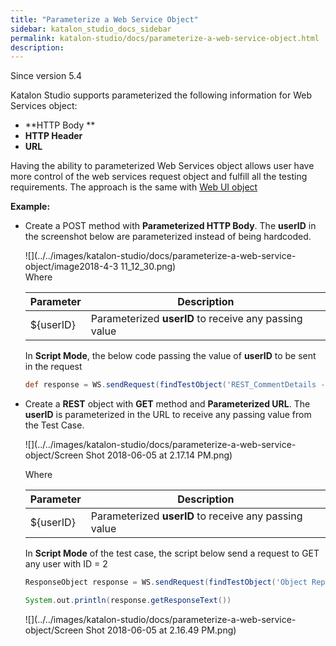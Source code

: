 ```yaml
---
title: "Parameterize a Web Service Object" 
sidebar: katalon_studio_docs_sidebar
permalink: katalon-studio/docs/parameterize-a-web-service-object.html 
description: 
---
```

Since version 5.4

  
Katalon Studio supports parameterized the following information for Web Services object:

*   **HTTP Body **
*   **HTTP Header**
*   **URL**

Having the ability to parameterized Web Services object allows user have more control of the web services request object and fulfill all the testing requirements. The approach is the same with [Web UI object](https://docs.katalon.com/x/A4C9)

**Example:**

*   Create a POST method with **Parameterized HTTP Body**. The **userID** in the screenshot below are parameterized instead of being hardcoded.  
      
    ![](../../images/katalon-studio/docs/parameterize-a-web-service-object/image2018-4-3 11_12_30.png)  
    Where
    
    <table class="wrapped confluenceTable" style="table-layout: fixed;"><thead><tr><th class="xtd-0-0 confluenceTh" style="">Parameter</th><th class="xtd-0-1 confluenceTh" style="">Description</th></tr></thead><tbody style=""><tr class="xtr-1" style=""><td class="xtd-1-0 confluenceTd" style="">${userID}</td><td class="xtd-1-1 confluenceTd" style="">Parameterized <strong style="">userID</strong> to receive any passing value</td></tr></tbody></table>
    
    In **Script Mode**, the below code passing the value of **userID** to be sent in the request
    
    ```groovy
    def response = WS.sendRequest(findTestObject('REST_CommentDetails - Copy', [('userID') : '999']))
    ```
    
*   Create a **REST** object with **GET** method and **Parameterized URL**. The **userID** is parameterized in the URL to receive any passing value from the Test Case.  
      
    ![](../../images/katalon-studio/docs/parameterize-a-web-service-object/Screen Shot 2018-06-05 at 2.17.14 PM.png)  
    
    Where
    
    <table class="wrapped confluenceTable" style="table-layout: fixed;"><thead><tr><th class="xtd-0-0 confluenceTh" style="">Parameter</th><th class="xtd-0-1 confluenceTh" style="">Description</th></tr></thead><tbody style=""><tr class="xtr-1" style=""><td class="xtd-1-0 confluenceTd" style="">${userID}</td><td class="xtd-1-1 confluenceTd" style="">Parameterized <strong style="">userID</strong> to receive any passing value</td></tr></tbody></table>
    
      
    In **Script Mode** of the test case, the script below send a request to GET any user with ID = 2 
    
    ```groovy
    ResponseObject response = WS.sendRequest(findTestObject('Object Repository/REST_CommentDetails', [('userId'): '2']))
    
    System.out.println(response.getResponseText())
    ```
    
    ![](../../images/katalon-studio/docs/parameterize-a-web-service-object/Screen Shot 2018-06-05 at 2.16.49 PM.png)
